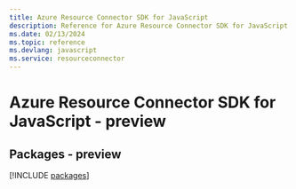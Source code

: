 ```yaml
---
title: Azure Resource Connector SDK for JavaScript
description: Reference for Azure Resource Connector SDK for JavaScript
ms.date: 02/13/2024
ms.topic: reference
ms.devlang: javascript
ms.service: resourceconnector
---
```

# Azure Resource Connector SDK for JavaScript - preview
## Packages - preview
[!INCLUDE [packages](resource-connector-index.md)]